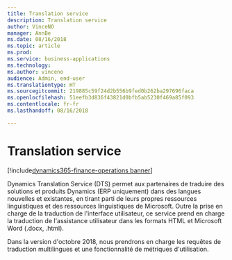 ```yaml
---
title: Translation service
description: Translation service
author: VinceNO
manager: AnnBe
ms.date: 08/16/2018
ms.topic: article
ms.prod: 
ms.service: business-applications
ms.technology: 
ms.author: vinceno
audience: Admin, end-user
ms.translationtype: HT
ms.sourcegitcommit: 219885c59f24d2b556b9fed0b262ba297696faca
ms.openlocfilehash: 51eefb3d836f43821d0bfb5ab5230f469a85f093
ms.contentlocale: fr-fr
ms.lasthandoff: 08/16/2018

---
```

#  <a name="translation-service"></a>Translation service

[!include[dynamics365-finance-operations banner](../includes/dynamics365-finance-operations.md)]

Dynamics Translation Service (DTS) permet aux partenaires de traduire des solutions et produits Dynamics (ERP uniquement) dans des langues nouvelles et existantes, en tirant parti de leurs propres ressources linguistiques et des ressources linguistiques de Microsoft. Outre la prise en charge de la traduction de l'interface utilisateur, ce service prend en charge la traduction de l'assistance utilisateur dans les formats HTML et Microsoft Word (.docx, .html). 

Dans la version d'octobre 2018, nous prendrons en charge les requêtes de traduction multilingues et une fonctionnalité de métriques d'utilisation.

